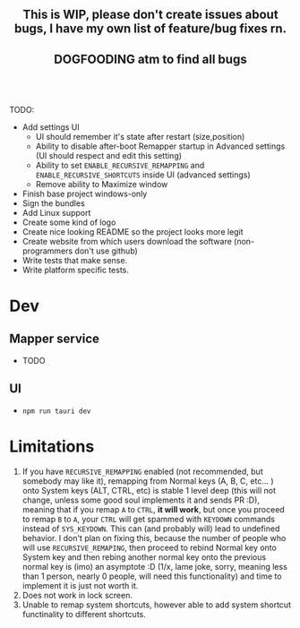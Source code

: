 ## <p style="text-align: center;">This is WIP, please don't create issues about bugs, I have my own list of feature/bug fixes rn.</p>

## <p style="text-align: center;">DOGFOODING atm to find all bugs</p>

<br/>
<br/>

TODO:

- Add settings UI
  - UI should remember it's state after restart (size,position)
  - Ability to disable after-boot Remapper startup in Advanced settings (UI should respect and edit this setting)
  - Ability to set `ENABLE_RECURSIVE_REMAPPING` and `ENABLE_RECURSIVE_SHORTCUTS` inside UI (advanced settings)
  - Remove ability to Maximize window
- Finish base project windows-only
- Sign the bundles
- Add Linux support
- Create some kind of logo
- Create nice looking README so the project looks more legit
- Create website from which users download the software (non-programmers don't use github)
- Write tests that make sense.
- Write platform specific tests.

# Dev

## Mapper service

- TODO

## UI

- `npm run tauri dev`

# Limitations

1. If you have `RECURSIVE_REMAPPING` enabled (not recommended, but somebody may like it), remapping from Normal keys (A, B, C, etc... ) onto
   System keys (ALT, CTRL, etc) is stable 1 level deep (this will not change, unless some good soul implements it and sends PR :D),
   meaning that if you remap `A` to `CTRL`, **it will work**, but once you proceed to remap `B` to `A`, your `CTRL` will
   get spammed with `KEYDOWN` commands instead of `SYS_KEYDOWN`. This can (and probably will) lead to undefined behavior. I don't plan on
   fixing this, because the number of people who will use `RECURSIVE_REMAPING`, then proceed to rebind Normal key onto System key and then
   rebing another normal key onto the previous normal key is (imo) an asymptote :D (1/x, lame joke, sorry, meaning less than 1 person, nearly 0 people, will need this functionality) and time to implement it is just not worth it.
2. Does not work in lock screen.
3. Unable to remap system shortcuts, however able to add system shortcut functinality to different shortcuts.
